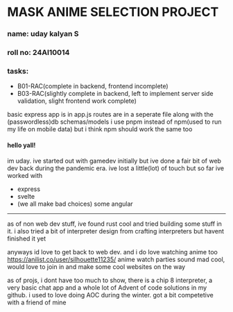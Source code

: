 # MASK ANIME SELECTION PROJECT

### name: uday kalyan S
### roll no: 24AI10014

### tasks: 
- B01-RAC(complete in backend, frontend incomplete)
- B03-RAC(slightly complete in backend, left to implement server side validation, slight frontend work complete)

basic express app is in app.js
routes are in a seperate file along with the (passwordless)db schemas/models
i use pnpm instead of npm(used to run my life on mobile data) but i think npm should work the same too

#### hello yall!
im uday. ive started out with gamedev initially but ive done a fair bit of web dev back during the pandemic era. ive lost a little(lot) of touch but so far ive worked with
- express
- svelte
- (we all make bad choices) some angular
---------------------------------------------

as of non web dev stuff, ive found rust cool and tried building some stuff in it. i also tried a bit of interpreter design from crafting interpreters but havent finished it yet

anyways id love to get back to web dev. and i do love watching anime too
https://anilist.co/user/silhouette11235/
anime watch parties sound mad cool, would love to join in and make some cool websites on the way

as of projs, i dont have too much to show, there is a chip 8 interpreter, a very basic chat app and a whole lot of Advent of code solutions in my github. i used to love doing AOC during the winter. got a bit competetive with a friend of mine